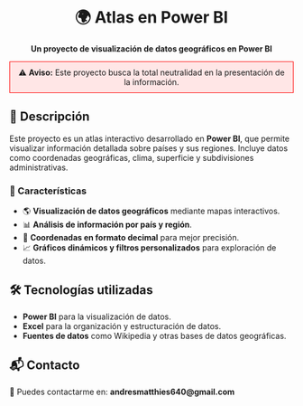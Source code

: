 <!DOCTYPE html>
<html lang="es">
<head>
    <meta charset="UTF-8">
    <meta name="viewport" content="width=device-width, initial-scale=1.0">
</head>
<body>
    <h1 align="center">🌍 Atlas en Power BI</h1>
    <p align="center">
        <strong>Un proyecto de visualización de datos geográficos en Power BI</strong>
    </p>
     <div style="border: 1px solid #f00; padding: 10px; background-color: #ffe6e6; text-align: center;">
        ⚠️ <strong>Aviso:</strong> Este proyecto busca la total neutralidad en la presentación de la información.
    </div>
    <h2>📌 Descripción</h2>
    <p>Este proyecto es un atlas interactivo desarrollado en <strong>Power BI</strong>, que permite visualizar información detallada sobre países y sus regiones. 
    Incluye datos como coordenadas geográficas, clima, superficie y subdivisiones administrativas.</p>
    <h3>🚀 Características</h3>
    <ul>
        <li>🌎 <strong>Visualización de datos geográficos</strong> mediante mapas interactivos.</li>
        <li>📊 <strong>Análisis de información por país y región</strong>.</li>
        <li>📍 <strong>Coordenadas en formato decimal</strong> para mejor precisión.</li>
        <li>📈 <strong>Gráficos dinámicos y filtros personalizados</strong> para exploración de datos.</li>
    </ul>
    <h2>🛠️ Tecnologías utilizadas</h2>
    <ul>
        <li><strong>Power BI</strong> para la visualización de datos.</li>
        <li><strong>Excel</strong> para la organización y estructuración de datos.</li>
        <li><strong>Fuentes de datos</strong> como Wikipedia y otras bases de datos geográficas.</li>
    </ul>
    <h2>📬 Contacto</h2>
    <p>📧 Puedes contactarme en: <strong>andresmatthies640@gmail.com</strong></p>
</body>
</html>
